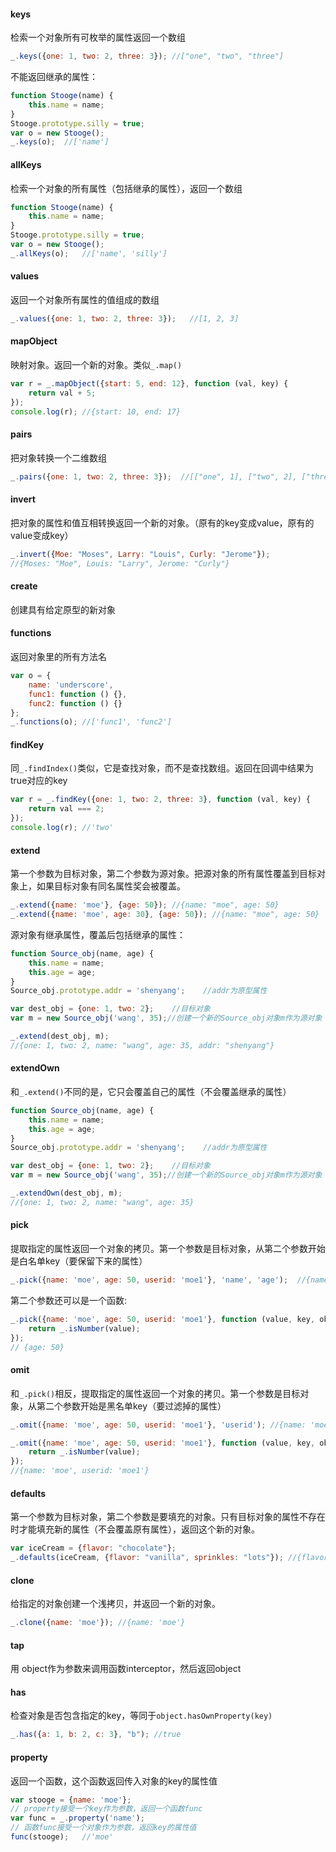 #### keys

检索一个对象所有可枚举的属性返回一个数组

```javascript
_.keys({one: 1, two: 2, three: 3}); //["one", "two", "three"]
```

不能返回继承的属性：

```javascript
function Stooge(name) {
    this.name = name;
}
Stooge.prototype.silly = true;
var o = new Stooge();
_.keys(o);  //['name']
```

#### allKeys

检索一个对象的所有属性（包括继承的属性），返回一个数组

```javascript
function Stooge(name) {
    this.name = name;
}
Stooge.prototype.silly = true;
var o = new Stooge();
_.allKeys(o);   //['name', 'silly']
```

#### values

返回一个对象所有属性的值组成的数组

```javascript
_.values({one: 1, two: 2, three: 3});   //[1, 2, 3]
```

#### mapObject

映射对象。返回一个新的对象。类似`_.map()`

```javascript
var r = _.mapObject({start: 5, end: 12}, function (val, key) {
    return val + 5;
});
console.log(r); //{start: 10, end: 17}
```

#### pairs

把对象转换一个二维数组

```javascript
_.pairs({one: 1, two: 2, three: 3});  //[["one", 1], ["two", 2], ["three", 3]]
```

#### invert

把对象的属性和值互相转换返回一个新的对象。（原有的key变成value，原有的value变成key）

```javascript
_.invert({Moe: "Moses", Larry: "Louis", Curly: "Jerome"}); 
//{Moses: "Moe", Louis: "Larry", Jerome: "Curly"}
```

#### create

创建具有给定原型的新对象

#### functions

返回对象里的所有方法名

```javascript
var o = {
    name: 'underscore',
    func1: function () {},
    func2: function () {}
};
_.functions(o); //['func1', 'func2']
```

#### findKey

同`_.findIndex()`类似，它是查找对象，而不是查找数组。返回在回调中结果为true对应的key

```javascript
var r = _.findKey({one: 1, two: 2, three: 3}, function (val, key) {
    return val === 2;
});
console.log(r); //'two'
```

#### extend

第一个参数为目标对象，第二个参数为源对象。把源对象的所有属性覆盖到目标对象上，如果目标对象有同名属性奖会被覆盖。

```javascript
_.extend({name: 'moe'}, {age: 50}); //{name: "moe", age: 50}
_.extend({name: 'moe', age: 30}, {age: 50}); //{name: "moe", age: 50}
```

源对象有继承属性，覆盖后包括继承的属性：

```javascript
function Source_obj(name, age) {
    this.name = name;
    this.age = age;
}
Source_obj.prototype.addr = 'shenyang';    //addr为原型属性

var dest_obj = {one: 1, two: 2};    //目标对象
var m = new Source_obj('wang', 35);//创建一个新的Source_obj对象m作为源对象

_.extend(dest_obj, m);  
//{one: 1, two: 2, name: "wang", age: 35, addr: "shenyang"}
```

#### extendOwn

和`_.extend()`不同的是，它只会覆盖自己的属性（不会覆盖继承的属性）

```javascript
function Source_obj(name, age) {
    this.name = name;
    this.age = age;
}
Source_obj.prototype.addr = 'shenyang';    //addr为原型属性

var dest_obj = {one: 1, two: 2};    //目标对象
var m = new Source_obj('wang', 35);//创建一个新的Source_obj对象m作为源对象

_.extendOwn(dest_obj, m);
//{one: 1, two: 2, name: "wang", age: 35}
```

#### pick

提取指定的属性返回一个对象的拷贝。第一个参数是目标对象，从第二个参数开始是白名单key（要保留下来的属性）

```javascript
_.pick({name: 'moe', age: 50, userid: 'moe1'}, 'name', 'age');  //{name: 'moe', age: 50}
```

第二个参数还可以是一个函数:

```javascript
_.pick({name: 'moe', age: 50, userid: 'moe1'}, function (value, key, object) {
    return _.isNumber(value);
});
// {age: 50}
```

#### omit

和`_.pick()`相反，提取指定的属性返回一个对象的拷贝。第一个参数是目标对象，从第二个参数开始是黑名单key（要过滤掉的属性）

```javascript
_.omit({name: 'moe', age: 50, userid: 'moe1'}, 'userid'); //{name: 'moe', age: 50}
```

```javascript
_.omit({name: 'moe', age: 50, userid: 'moe1'}, function (value, key, object) {
    return _.isNumber(value);
});
//{name: 'moe', userid: 'moe1'}
```

#### defaults

第一个参数为目标对象，第二个参数是要填充的对象。只有目标对象的属性不存在时才能填充新的属性（不会覆盖原有属性），返回这个新的对象。

```javascript
var iceCream = {flavor: "chocolate"};
_.defaults(iceCream, {flavor: "vanilla", sprinkles: "lots"}); //{flavor: "chocolate", sprinkles: "lots"}
```

#### clone

给指定的对象创建一个浅拷贝，并返回一个新的对象。

```javascript
_.clone({name: 'moe'}); //{name: 'moe'}
```

#### tap

用 object作为参数来调用函数interceptor，然后返回object

#### has

检查对象是否包含指定的key，等同于`object.hasOwnProperty(key)`

```javascript
_.has({a: 1, b: 2, c: 3}, "b"); //true
```

#### property

返回一个函数，这个函数返回传入对象的key的属性值

```javascript
var stooge = {name: 'moe'};
// property接受一个key作为参数，返回一个函数func
var func = _.property('name');
// 函数func接受一个对象作为参数，返回key的属性值
func(stooge);   //'moe'
```


